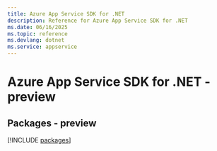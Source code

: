 ```yaml
---
title: Azure App Service SDK for .NET
description: Reference for Azure App Service SDK for .NET
ms.date: 06/16/2025
ms.topic: reference
ms.devlang: dotnet
ms.service: appservice
---
```

# Azure App Service SDK for .NET - preview
## Packages - preview
[!INCLUDE [packages](app-service-index.md)]